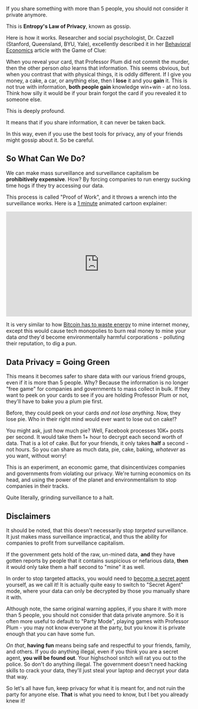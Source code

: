If you share something with more than 5 people, you should not consider it private anymore.

This is **Entropy's Law of Privacy**, known as gossip.

Here is how it works. Researcher and social psychologist, Dr. Cazzell (Stanford, Queensland, BYU, Yale), excellently described it in her [Behavioral Economics](https://hackernoon.com/behavioral-cryptoeconomics-the-secret-of-digital-currencies-ac6e9b04fcb6) article with the Game of Clue:

When you reveal your card, that Professor Plum did not commit the murder, then the other person *also* learns that information. This seems obvious, but when you contrast that with physical things, it is oddly different. If I give you money, a cake, a car, or anything else, then I **lose** it and you **gain** it. This is not true with information, **both people gain** knowledge win+win - at no loss. Think how silly it would be if your brain forgot the card if you revealed it to someone else.

This is deeply profound.

It means that if you share information, it can never be taken back.

In this way, even if you use the best tools for privacy, any of your friends might gossip about it. So be careful.

 ## So What Can We Do?

We can make mass surveillance and surveillance capitalism be **prohibitively expensive**. How? By forcing companies to run energy sucking time hogs if they try accessing our data.

This process is called "Proof of Work", and it throws a wrench into the surveillance works. Here is a [1 minute](https://gun.eco/docs/Cartoon-Cryptography#work) animated cartoon explainer:

<div style="position: relative; padding-bottom: 56.25%;"><iframe src="https://www.youtube.com/embed/jXni0KDQNsc" frameborder="0" allowfullscreen style="border: 0px; position: absolute; width: 100%; height: 100%;"></iframe></div>

It is very similar to how [Bitcoin has to waste energy](https://www.wired.com/story/bitcoin-will-burn-planet-down-how-fast/) to mine internet money, except this would cause tech monopolies to burn real money to mine your data *and* they'd become environmentally harmful corporations - polluting their reputation, to dig a pun.

## Data Privacy = Going Green

This means it becomes safer to share data with our various friend groups, even if it is more than 5 people. Why? Because the information is no longer "free game" for companies and governments to mass collect in bulk. If they want to peek on your cards to see if you are holding Professor Plum or not, they'll have to bake you a plum pie first.

Before, they could peek on your cards *and not lose anything*. Now, they lose pie. Who in their right mind would ever want to lose out on cake!?

You might ask, just how much pie? Well, Facebook processes 10K+ posts per second. It would take them 1+ hour to decrypt each second worth of data. That is a lot of cake. But for your friends, it only takes **half** a second - not hours. So you can share as much data, pie, cake, baking, *whatever* as you want, without worry!

This is an experiment, an economic game, that disincentivizes companies and governments from violating our privacy. We're turning economics on its head, and using the power of the planet and environmentalism to stop companies in their tracks.

Quite literally, grinding surveillance to a halt.

 ## Disclaimers

It should be noted, that this doesn't necessarily stop *targeted* surveillance. It just makes mass surveillance impractical, and thus the ability for companies to profit from surveillance capitalism.

If the government gets hold of the raw, un-mined data, **and** they have gotten reports by people that it contains suspicious or nefarious data, **then** it would only take them a half second to "mine" it as well.

In order to stop targeted attacks, you would need to [become a secret agent](https://gun.eco/docs/dWeb-The-Decentralized-Web) yourself, as we call it! It is actually quite easy to switch to "Secret Agent" mode, where your data can only be decrypted by those you manually share it with.

Although note, the same original warning applies, if you share it with more than 5 people, you should not consider that data private anymore. So it is often more useful to default to "Party Mode", playing games with Professor Plum - you may not know everyone at the party, but you know it is private enough that you can have some fun.

*On that*, **having fun** means being safe and respectful to your friends, family, and others. If you do anything illegal, even if you think you are a secret agent, **you will be found out**. Your highschool snitch will rat you out to the police. So don't do anything illegal. The government doesn't need hacking skills to crack your data, they'll just steal your laptop and decrypt your data that way.

So let's all have fun, keep privacy for what it is meant for, and not ruin the party for anyone else. **That** is what you need to know, but I bet you already knew it!